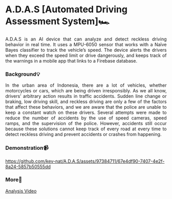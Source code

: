 # A.D.A.S [Automated Driving Assessment System]🏎️
<p align="justify"> A.D.A.S is an AI device that can analyze and detect reckless driving behavior in real time. It uses a MPU-6050 sensor that works with a Naïve Bayes classifier to track the vehicle’s speed. The device alerts the drivers when they exceed the speed limit or drive dangerously, and keeps track of the warnings in a mobile app that links to a Firebase database. </p>

### Background💡
<p align="justify"> In the urban area of Indonesia, there are a lot of vehicles, whether motorcycles or cars, which are being driven irresponsibly. As we all know, drivers’ arbitrary action results in traffic accidents. Sudden line change or braking, low driving skill, and reckless driving are only a few of the factors that affect these behaviors, and we are aware that the police are unable to keep a constant watch on these drivers. Several attempts were made to reduce the number of accidents by the use of speed cameras, speed ramps, and the supervision of the police. However, accidents still occur because these solutions cannot keep track of every road at every time to detect reckless driving and prevent accidents or crashes from happening. </p>

### Demonstration📹
https://github.com/kev-nat/A.D.A.S/assets/97384711/67e4df90-7407-4e2f-8a24-5857b50555dd

### More📂
<a href="https://www.youtube.com/watch?v=cnCEyM2lWRw"> Analysis Video </a>
